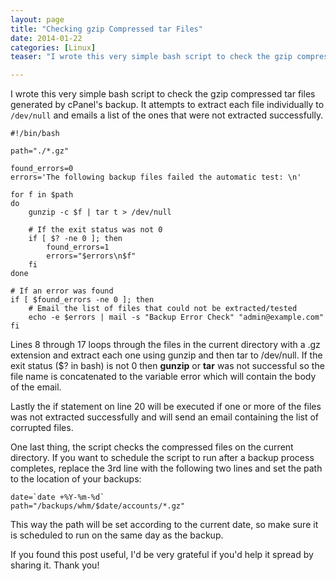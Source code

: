 ```yaml
---
layout: page
title: "Checking gzip Compressed tar Files"
date: 2014-01-22
categories: [Linux]
teaser: "I wrote this very simple bash script to check the gzip compressed tar files generated by cPanel's backup. It attempts to extract each file individually to /dev/null and emails a list of the ones that."

---
```


I wrote this very simple bash script to check the gzip compressed tar files generated by cPanel's backup. It attempts to extract each file individually to `/dev/null` and emails a list of the ones that were not extracted successfully.  



```
#!/bin/bash

path="./*.gz"

found_errors=0
errors='The following backup files failed the automatic test: \n'

for f in $path
do
    gunzip -c $f | tar t > /dev/null

    # If the exit status was not 0
    if [ $? -ne 0 ]; then
        found_errors=1
        errors="$errors\n$f"
    fi
done

# If an error was found
if [ $found_errors -ne 0 ]; then
    # Email the list of files that could not be extracted/tested
    echo -e $errors | mail -s "Backup Error Check" "admin@example.com"
fi
```
Lines 8 through 17 loops through the files in the current directory with a .gz extension and extract each one using gunzip and then tar to /dev/null. If the exit status ($? in bash) is not 0 then **gunzip** or **tar** was not successful so the file name is concatenated to the variable error which will contain the body of the email.

Lastly the if statement on line 20 will be executed if one or more of the files was not extracted successfully and will send an email containing the list of corrupted files.

One last thing, the script checks the compressed files on the current directory. If you want to schedule the script to run after a backup process completes, replace the 3rd line with the following two lines and set the path to the location of your backups:
```
date=`date +%Y-%m-%d`
path="/backups/whm/$date/accounts/*.gz"
```
This way the path will be set according to the current date, so make sure it is scheduled to run on the same day as the backup.

If you found this post useful, I'd be very grateful if you'd help it spread by sharing it. Thank you!